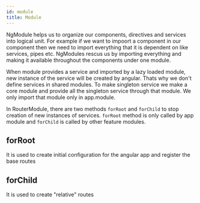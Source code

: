 ```yaml
---
id: module
title: Module
---
```


NgModule helps us to organize our components, directives and services into logical unit. For example if we want to impoort a component in our component then we need to import everything that it is dependent on like services,
pipes etc. NgModules rescus us by importing everything and making it available throughout the components under one module.

When module provides a service and imported by a lazy loaded module, new instance of the service will be created by angular. Thats why we don't define services in shared modules. To make singleton service we make a core module and provide all the singleton service through that module. We only import that module only in app.module.

In RouterModule, there are two methods `forRoot` and `forChild` to stop creation of new instances of services. `forRoot` method is only called by app module and `forChild` is called by other feature modules.

## forRoot

It is used to create initial configuration for the angular app and register the base routes

## forChild

It is used to create "relative" routes
